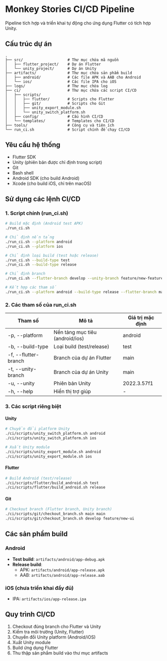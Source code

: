 # Monkey Stories CI/CD Pipeline

Pipeline tích hợp và triển khai tự động cho ứng dụng Flutter có tích hợp Unity.

## Cấu trúc dự án

```
.
├── src/                    # Thư mục chứa mã nguồn
│   ├── flutter_project/    # Dự án Flutter
│   └── unity_project/      # Dự án Unity
├── artifacts/              # Thư mục chứa sản phẩm build
│   ├── android/            # Các file APK và AAB cho Android
│   └── ios/                # Các file IPA cho iOS
├── logs/                   # Thư mục chứa log
├── ci/                     # Thư mục chứa các script CI/CD
│   ├── scripts/
│   │   ├── flutter/        # Scripts cho Flutter
│   │   ├── git/            # Scripts cho Git
│   │   ├── unity_export_module.sh
│   │   └── unity_switch_platform.sh
│   ├── config/             # Cấu hình CI/CD
│   └── templates/          # Templates cho CI/CD
├── tools/                  # Công cụ và tiện ích
└── run_ci.sh               # Script chính để chạy CI/CD
```

## Yêu cầu hệ thống

- Flutter SDK
- Unity (phiên bản được chỉ định trong script)
- Git
- Bash shell
- Android SDK (cho build Android)
- Xcode (cho build iOS, chỉ trên macOS)

## Sử dụng các lệnh CI/CD

### 1. Script chính (run_ci.sh)

```bash
# Build mặc định (Android test APK)
./run_ci.sh

# Chỉ định nền tảng
./run_ci.sh --platform android
./run_ci.sh --platform ios

# Chỉ định loại build (test hoặc release)
./run_ci.sh --build-type test
./run_ci.sh --build-type release

# Chỉ định branch
./run_ci.sh --flutter-branch develop --unity-branch feature/new-feature

# Kết hợp các tham số
./run_ci.sh --platform android --build-type release --flutter-branch main --unity-branch main
```

### 2. Các tham số của run_ci.sh

| Tham số              | Mô tả                           | Giá trị mặc định |
| -------------------- | ------------------------------- | ---------------- |
| -p, --platform       | Nền tảng mục tiêu (android/ios) | android          |
| -b, --build-type     | Loại build (test/release)       | test             |
| -f, --flutter-branch | Branch của dự án Flutter        | main             |
| -t, --unity-branch   | Branch của dự án Unity          | main             |
| -u, --unity          | Phiên bản Unity                 | 2022.3.57f1      |
| -h, --help           | Hiển thị trợ giúp               | -                |

### 3. Các script riêng biệt

#### Unity

```bash
# Chuyển đổi platform Unity
./ci/scripts/unity_switch_platform.sh android
./ci/scripts/unity_switch_platform.sh ios

# Xuất Unity module
./ci/scripts/unity_export_module.sh android
./ci/scripts/unity_export_module.sh ios
```

#### Flutter

```bash
# Build Android (test/release)
./ci/scripts/flutter/build_android.sh test
./ci/scripts/flutter/build_android.sh release
```

#### Git

```bash
# Checkout branch (Flutter branch, Unity branch)
./ci/scripts/git/checkout_branch.sh main main
./ci/scripts/git/checkout_branch.sh develop feature/new-ui
```

## Các sản phẩm build

### Android

- **Test build**: `artifacts/android/app-debug.apk`
- **Release build**:
  - APK: `artifacts/android/app-release.apk`
  - AAB: `artifacts/android/app-release.aab`

### iOS (chưa triển khai đầy đủ)

- IPA: `artifacts/ios/app-release.ipa`

## Quy trình CI/CD

1. Checkout đúng branch cho Flutter và Unity
2. Kiểm tra môi trường (Unity, Flutter)
3. Chuyển đổi Unity platform (Android/iOS)
4. Xuất Unity module
5. Build ứng dụng Flutter
6. Thu thập sản phẩm build vào thư mục artifacts
